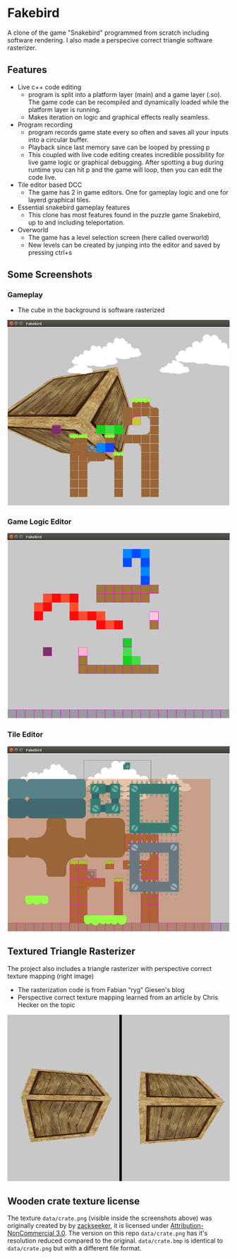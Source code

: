 Fakebird
========

A clone of the game "Snakebird" programmed from scratch including software rendering. I also made a  perspecive correct triangle software rasterizer.

## Features

* Live c++ code editing
  - program is split into a platform layer (main) and a game layer (.so). The game code can be recompiled and dynamically loaded while the platform layer is running.
  - Makes iteration on logic and graphical effects really seamless.
* Program recording
  - program records game state every so often and saves all your inputs into a circular buffer.
  - Playback since last memory save can be looped by pressing p
  - This coupled with live code editing creates incredible possibility for live game logic or graphical debugging. After spotting a bug during runtime you can hit p and the game will loop, then you can edit the code live.
* Tile editor based DCC
  - The game has 2 in game editors. One for gameplay logic and one for layerd graphical tiles.
* Essential snakebird gameplay features
  - This clone has most features found in the puzzle game Snakebird, up to and including teleportation. 
* Overworld
  - The game has a level selection screen (here called overworld)
  - New levels can be created by junping into the editor and saved by pressing ctrl+s

## Some Screenshots

### Gameplay 
* The cube in the background is software rasterized

![Regular gameplay](docs/in_game_with_cube.png "Regular Asteroid Slicing Action")

### Game Logic Editor

![Logic Editor](docs/logic_editor.png "Drawing a Snake in the logic editor")

### Tile Editor

![Tile Editor](docs/tile_editor.png "A Tilesheet page for the tile editor")

## Textured Triangle Rasterizer
The project also includes a triangle rasterizer with perspective correct texture mapping (right image)

* The rasterization code is from  Fabian “ryg” Giesen's blog
* Perspective correct texture mapping learned from an article by Chris Hecker on the topic

![Texture Mapping](docs/texture_mapping_comparison.png "Uncorrected vs Perspective Corrected Texture Mapping")

## Wooden crate texture license ##
The texture `data/crate.png` (visible inside the screenshots above) was originally created by by [zackseeker]( https://www.deviantart.com/zackseeker/art/Wooden-crate-texture-195459851), it is licensed under [Attribution-NonCommercial 3.0](https://creativecommons.org/licenses/by-nc/3.0/). The version on this repo `data/crate.png` has it's resolution reduced compared to the original. `data/crate.bmp` is identical to `data/crate.png` but with a different file format.